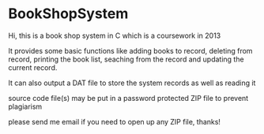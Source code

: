 # BookShopSystem

Hi, this is a book shop system in C which is a coursework in 2013

It provides some basic functions like adding books to record, deleting from record, printing the book list, seaching from the record and updating the current record.

It can also output a DAT file to store the system records as well as reading it

source code file(s) may be put in a password protected ZIP file to prevent plagiarism

please send me email if you need to open up any ZIP file, thanks!
